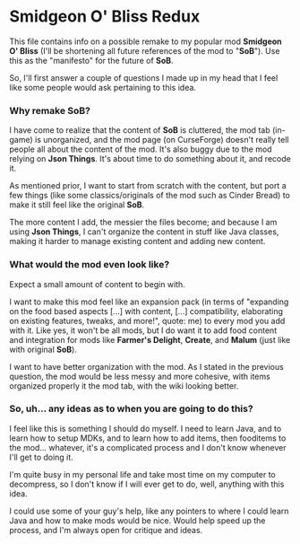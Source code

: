 # Smidgeon O' Bliss Redux
This file contains info on a possible remake to my popular mod **Smidgeon O' Bliss** (I'll be shortening all future references of the mod to "**SoB**"). Use this as the "manifesto" for the future of **SoB**.

So, I'll first answer a couple of questions I made up in my head that I feel like some people would ask pertaining to this idea.

### Why remake SoB?
I have come to realize that the content of **SoB** is cluttered, the mod tab (in-game) is unorganized, and the mod page (on CurseForge) doesn't really tell people all about the content of the mod. It's also buggy due to the mod relying on **Json Things**. It's about time to do something about it, and recode it.

As mentioned prior, I want to start from scratch with the content, but port a few things (like some classics/originals of the mod such as Cinder Bread) to make it still feel like the original **SoB**.

The more content I add, the messier the files become; and because I am using **Json Things**, I can't organize the content in stuff like Java classes, making it harder to manage existing content and adding new content.

### What would the mod even look like?
Expect a small amount of content to begin with.

I want to make this mod feel like an expansion pack (in terms of "expanding on the food based aspects [...] with content, [...] compatibility, elaborating on existing features, tweaks, and more!", quote: me) to every mod you add with it. Like yes, it won't be all mods, but I do want it to add food content and integration for mods like **Farmer's Delight**, **Create**, and **Malum** (just like with original **SoB**).

I want to have better organization with the mod. As I stated in the previous question, the mod would be less messy and more cohesive, with items organized properly it the mod tab, with the wiki looking better.

### So, uh... any ideas as to when you are going to do this?

I feel like this is something I should do myself. I need to learn Java, and to learn how to setup MDKs, and to learn how to add items, then fooditems to the mod... whatever, it's a complicated process and I don't know whenever I'll get to doing it. 

I'm quite busy in my personal life and take most time on my computer to decompress, so I don't know if I will ever get to do, well, anything with this idea.

I could use some of your guy's help, like any pointers to where I could learn Java and how to make mods would be nice. Would help speed up the process, and I'm always open for critique and ideas.
